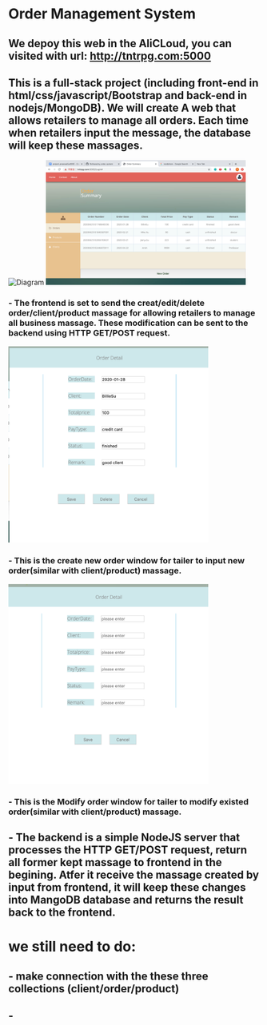 # Order Management System
## We depoy this web in the AliCLoud, you can visited with url: http://tntrpg.com:5000

## This is a full-stack project (including front-end in html/css/javascript/Bootstrap and back-end in nodejs/MongoDB). We will create A web that allows retailers to manage all orders. Each time when retailers input the message, the database will keep these massages.


<img alt="Diagram" src="https://github.com/ourarash/nodejs_fullstack/blob/master/diagram.png?raw=true" width="400" text-align="center">

<img alt="Diagram" src = "main_page.png" width="400" text-align="center">

###  - The frontend is set to send the creat/edit/delete order/client/product massage for allowing retailers to manage all business massage. These modification can be sent to the backend using HTTP GET/POST request. 

<img alt="Diagram" src = "create_window.png" width="400" text-align="center">

### - This is the create new order window for tailer to input new order(similar with client/product) massage.

<img alt="Diagram" src = "modify_window.png" width="400" text-align="center">

### - This is the Modify order window for tailer to modify existed order(similar with client/product) massage.

## - The backend is a simple NodeJS server that processes the HTTP GET/POST request, return all former kept massage to frontend in the begining. Atfer it receive the massage created by input from frontend, it will keep these changes into MangoDB database and returns the result back to the frontend.



# we still need to do:
## - make connection with the these three collections (client/order/product)
## - 